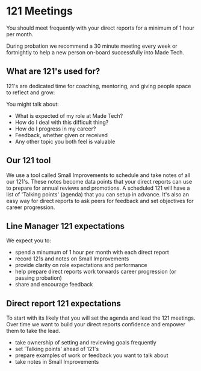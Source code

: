 # 121 Meetings

You should meet frequently with your direct reports for a minimum of 1 hour per month. 

During probation we recommend a 30 minute meeting every week or fortnightly to help a new person on-board successfully into Made Tech. 


## What are 121's used for?
121's are dedicated time for coaching, mentoring, and giving people space to reflect and grow:

You might talk about:

- What is expected of my role at Made Tech?
- How do I deal with this difficult thing?
- How do I progress in my career?
- Feedback, whether given or received
- Any other topic you both feel is valuable


## Our 121 tool
We use a tool called Small Improvements to schedule and take notes of all our 121's. These notes become data points that your direct reports can use to prepare for annual reviews and promotions.
A scheduled 121 will have a list of 'Talking points' (agenda) that you can setup in advance.
It's also an easy way for direct reports to ask peers for feedback and set objectives for career progression. 


## Line Manager 121 expectations
We expect you to:
- spend a minumum of 1 hour per month with each direct report
- record 121s and notes on Small Improvements
- provide clarity on role expectations and performance
- help prepare direct reports work torwards career progression (or passing probation)
- share and encourage feedback

## Direct report 121 expectations
To start with its likely that you will set the agenda and lead the 121 meetings. Over time we want to build your direct reports confidence and empower them to take the lead. 
- take ownership of setting and reviewing goals frequently
- set 'Talking points' ahead of 121's
- prepare examples of work or feedback you want to talk about
- take notes in Small Improvements 
